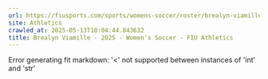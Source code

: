 ```yaml
---
url: https://fiusports.com/sports/womens-soccer/roster/brealyn-viamille/13235
site: Athletics
crawled_at: 2025-05-13T10:04:44.843632
title: Brealyn Viamille - 2025 - Women's Soccer - FIU Athletics
---
```


Error generating fit markdown: '<' not supported between instances of 'int' and 'str'